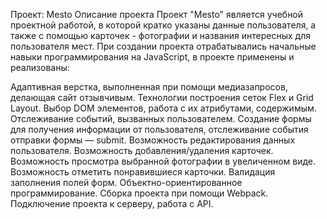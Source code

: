 Проект: Mesto
Описание проекта
Проект "Mesto" является учебной проектной работой, в которой кратко указаны данные пользователя, а также с помощью карточек - фотографии и названия интересных для пользователя мест.
При создании проекта отрабатывались начальные навыки программирования на JavaScript, в проекте применены и реализованы:

Адаптивная верстка, выполненная при помощи медиазапросов, делающая сайт отзывчивым.
Технологии построения сеток Flex и Grid Layout.
Выбор DOM элементов, работа с их атрибутами, содержимым.
Отслеживание событий, вызванных пользователем.
Создание формы для получения информации от пользователя, отслеживание события отправки формы — submit.
Возможность редактирования данных пользователя.
Возможность добавления/удаления карточек.
Возможность просмотра выбранной фотографии в увеличенном виде.
Возможность отметить понравившиеся карточки.
Валидация заполнения полей форм.
Объектно-ориентированное программирование.
Сборка проекта при помощи Webpack.
Подключение проекта к серверу, работа с API.
